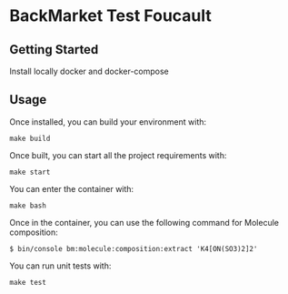 # BackMarket Test Foucault

## Getting Started

Install locally docker and docker-compose

## Usage

Once installed, you can build your environment with:

    make build

Once built, you can start all the project requirements with:

    make start
    
You can enter the container with:

    make bash

Once in the container, you can use the following command for Molecule composition:

    $ bin/console bm:molecule:composition:extract 'K4[ON(SO3)2]2'
    
You can run unit tests with:

    make test

